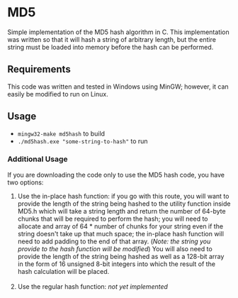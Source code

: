 # MD5
Simple implementation of the MD5 hash algorithm in C. This implementation was written so that it will hash a string of arbitrary length, but the entire string must be loaded into memory before the hash can be performed.

## Requirements
This code was written and tested in Windows using MinGW; however, it can easily be modified to run on Linux.

## Usage
<ul>
  <li><code>mingw32-make md5hash</code> to build</li>
  <li><code>./md5hash.exe "some-string-to-hash"</code> to run</li>
</ul>

### Additional Usage
If you are downloading the code only to use the MD5 hash code, you have two options:
<ol>
  <li>Use the in-place hash function: if you go with this route, you will want to provide the length of the string being hashed to the utility function inside MD5.h which will take a string length and return the number of 64-byte chunks that will be required to perform the hash; you will need to allocate and array of 64 * number of chunks for your string even if the string doesn't take up that much space; the in-place hash function will need to add padding to the end of that array. (<em>Note: the string you provide to the hash function will be modified</em>) You will also need to provide the length of the string being hashed as well as a 128-bit array in the form of 16 unsigned 8-bit integers into which the result of the hash calculation will be placed.</li><br>
  <li>Use the regular hash function: <em>not yet implemented</em></li>
</ol>
